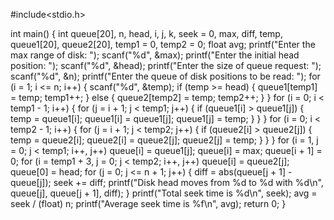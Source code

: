 #include<stdio.h>

int main() {
    int queue[20], n, head, i, j, k, seek = 0, max, diff, temp, queue1[20], queue2[20], temp1 = 0, temp2 = 0;
    float avg;
    printf("Enter the max range of disk: ");
    scanf("%d", &max);
    printf("Enter the initial head position: ");
    scanf("%d", &head);
    printf("Enter the size of queue request: ");
    scanf("%d", &n);
    printf("Enter the queue of disk positions to be read: ");
    for (i = 1; i <= n; i++) {
        scanf("%d", &temp);
        if (temp >= head) {
            queue1[temp1] = temp;
            temp1++;
        } else {
            queue2[temp2] = temp;
            temp2++;
        }
    }
    for (i = 0; i < temp1 - 1; i++) {
        for (j = i + 1; j < temp1; j++) {
            if (queue1[i] > queue1[j]) {
                temp = queue1[i];
                queue1[i] = queue1[j];
                queue1[j] = temp;
            }
        }
    }
    for (i = 0; i < temp2 - 1; i++) {
        for (j = i + 1; j < temp2; j++) {
            if (queue2[i] > queue2[j]) {
                temp = queue2[i];
                queue2[i] = queue2[j];
                queue2[j] = temp;
            }
        }
    }
    for (i = 1, j = 0; j < temp1; i++, j++)
        queue[i] = queue1[j];
    queue[i] = max;
    queue[i + 1] = 0;
    for (i = temp1 + 3, j = 0; j < temp2; i++, j++)
        queue[i] = queue2[j];
    queue[0] = head;
    for (j = 0; j <= n + 1; j++) {
        diff = abs(queue[j + 1] - queue[j]);
        seek += diff;
        printf("Disk head moves from %d to %d with %d\n", queue[j], queue[j + 1], diff);
    }
    printf("Total seek time is %d\n", seek);
    avg = seek / (float) n;
    printf("Average seek time is %f\n", avg);
    return 0;
}
